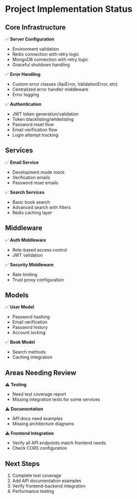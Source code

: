 # Project Implementation Status

## Core Infrastructure
✅ **Server Configuration**  
- Environment validation
- Redis connection with retry logic
- MongoDB connection with retry logic
- Graceful shutdown handling

✅ **Error Handling**  
- Custom error classes (ApiError, ValidationError, etc)
- Centralized error handler middleware
- Error logging

✅ **Authentication**  
- JWT token generation/validation
- Token blacklisting/whitelisting
- Password reset flow
- Email verification flow
- Login attempt tracking

## Services
✅ **Email Service**  
- Development mode mock
- Verification emails
- Password reset emails

✅ **Search Services**  
- Basic book search
- Advanced search with filters
- Redis caching layer

## Middleware
✅ **Auth Middleware**  
- Role-based access control
- JWT validation

✅ **Security Middleware**  
- Rate limiting
- Trust proxy configuration

## Models
✅ **User Model**  
- Password hashing
- Email verification
- Password history
- Account locking

✅ **Book Model**  
- Search methods
- Caching integration

## Areas Needing Review
⚠️ **Testing**  
- Need test coverage report
- Missing integration tests for some services

⚠️ **Documentation**  
- API docs need examples
- Missing architecture diagrams

⚠️ **Frontend Integration**  
- Verify all API endpoints match frontend needs
- Check CORS configuration

## Next Steps
1. Complete test coverage
2. Add API documentation examples
3. Verify frontend-backend integration
4. Performance testing
